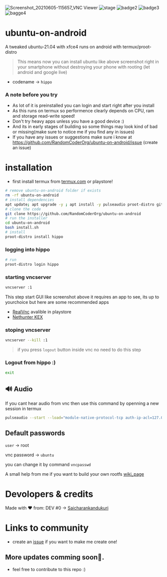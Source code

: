 ![Screenshot_20210605-115657_VNC Viewer](https://user-images.githubusercontent.com/68287637/120882449-b4729680-c5f5-11eb-8a47-c452aefcc882.jpg "A Screenshot of ubuntu xfce showing some pre-installed apps")
![stage](https://img.shields.io/badge/Status-Installable-green) ![badge2](https://img.shields.io/badge/App-Termux-green) ![badge3](https://img.shields.io/badge/Linux%20Distribution-UBUNTU-brightgreen) ![bagge4](https://img.shields.io/badge/Linux%20Distribution__version-21.04%20(hippo)-brightgreen)

# ubuntu-on-android
A tweaked ubuntu-21.04 with xfce4 runs on android with termux/proot-distro

> This means now you can install ubuntu like above screenshot right in your smartphone without destroying your phone with rooting
> (let android and google live)

- codename -> `hippo`

### A note before you try
- As lot of it is preinstalled you can login and start right after you install 
- As this runs on termux so performence clearly depends on CPU, ram and storage read-write speed!
- Don't try heavy apps unless you have a good device :)
- And its in early stages of building so some things may look kind of bad or missing(make sure to notice me if you find any in issues)
- If you have any issues or suggestions make sure i know at https://github.com/RandomCoderOrg/ubuntu-on-android/issue (create an issue)

# installation
- first install termux from [termux.com](https://termux.com) or playstore!
```bash
# remove ubuntu-on-android folder if exists
rm -rf ubuntu-on-android
# install dependencies
apt update; apt upgrade -y ; apt install -y pulseaudio proot-distro git -y
# clone the code
git clone https://github.com/RandomCoderOrg/ubuntu-on-android
# run the installer
cd ubuntu-on-android
bash install.sh
# install
proot-distro install hippo
```
### logging into hippo
```bash
# run
proot-distro login hippo
```
### starting vncserver

```bash
vncserver :1
```
This step start GUI like screenshot above
it requires an app to see, its up to yourchoice but here are some recommended apps
- [RealVnc](https://play.google.com/store/apps/details?id=com.realvnc.viewer.android&hl=en_IN&gl=US) avalible in playstore
- [Nethunter KEX](https://store.nethunter.com/en/packages/com.offsec.nethunter.kex/) 
### stoping vncserver
```bash
vncserver --kill :1
```
> if you press `logout` button inside vnc no need to do this step
### Logout from hippo :)
```bash
exit
```

## 🔊  Audio 
If you cant hear audio from vnc then use this command by openning a new session in termux
```bash
pulseaudio --start --load="module-native-protocol-tcp auth-ip-acl=127.0.0.1 auth-anonymous=1" --exit-idle-time=-1
```
## Default passwords
`user` -> root



vnc password -> `ubuntu`


you can change it by command `vncpasswd`

A small help from me if you want to build your own rootfs [wiki_page](https://github.com/RandomCoderOrg/ubuntu-on-android/wiki/commands-took-to-make-a-custom-rootfs)
# Devolopers & credits
Made with ❤️ from:
DEV #0 -> [Saicharankandukuri](https://github.com/SaicharanKandukuri)

# Links to community
- create an [issue](https://github.com/RandomCoderOrg/ubuntu-on-android/issues) if you want to make me create one!

## More updates comming soon👊.
- feel free to contribute to this repo :)
